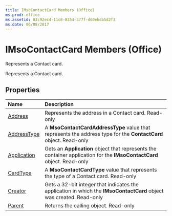```yaml
---
title: IMsoContactCard Members (Office)
ms.prod: office
ms.assetid: 03c92ec4-11c8-8354-377f-d60ebdb5d2f3
ms.date: 06/08/2017
---
```



# IMsoContactCard Members (Office)
Represents a Contact card.

Represents a Contact card.


## Properties



|**Name**|**Description**|
|:-----|:-----|
|[Address](imsocontactcard-address-property-office.md)|Represents the address in a Contact card. Read-only|
|[AddressType](imsocontactcard-addresstype-property-office.md)|A  **MsoContactCardAddressType** value that represents the address type for the **ContactCard** object. Read-only|
|[Application](imsocontactcard-application-property-office.md)|Gets an  **Application** object that represents the container application for the **IMsoContactCard** object. Read-only|
|[CardType](imsocontactcard-cardtype-property-office.md)|A  **MsoContactCardType** value that represents the type of a Contact card. Read-only|
|[Creator](imsocontactcard-creator-property-office.md)|Gets a 32-bit integer that indicates the application in which the  **IMsoContactCard** object was created. Read-only|
|[Parent](imsocontactcard-parent-property-office.md)|Returns the calling object. Read-only|

